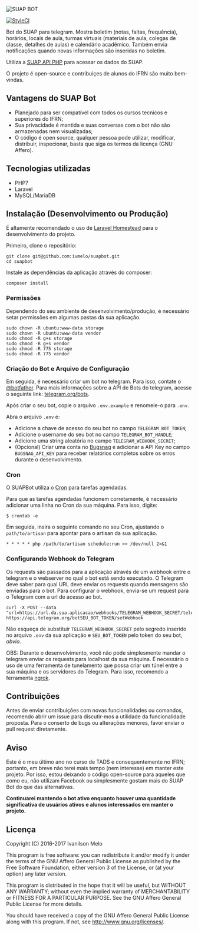 ![SUAP BOT](http://i.imgur.com/1bXOo0H.jpg)

[![StyleCI](https://styleci.io/repos/65643183/shield?branch=master)](https://styleci.io/repos/65643183)

Bot do SUAP para telegram. Mostra boletim (notas, faltas, frequência), horários, locais de aula, turmas virtuais (materiais de aula, colegas de classe, detalhes de aulas) e calendário acadêmico. Também envia notificações quando novas informações são inseridas no boletim.

Utiliza a [SUAP API PHP](https://github.com/ivmelo/suap-api-php) para acessar os dados do SUAP.

O projeto é open-source e contribuiçes de alunos do IFRN são muito bem-vindas.

## Vantagens do SUAP Bot
- Planejado para ser compatível com todos os cursos tecnicos e superiores do IFRN;
- Sua privacidade é mantida e suas conversas com o bot não são armazenadas nem visualizadas;
- O código é open source, qualquer pessoa pode utilizar, modificar, distribuir, inspecionar, basta que siga os termos da licença (GNU Affero).

## Tecnologias utilizadas
- PHP7
- Laravel
- MySQL/MariaDB

## Instalação (Desenvolvimento ou Produção)
É altamente recomendado o uso de [Laravel Homestead](https://laravel.com/docs/5.4/homestead) para o desenvolvimento do projeto.

Primeiro, clone o repositório:
```
git clone git@github.com:ivmelo/suapbot.git
cd suapbot
```

Instale as dependências da aplicação através do composer:
```
composer install
```

### Permissões
Dependendo do seu ambiente de desenvolvimento/produção, é necessário setar permissões em algumas pastas da sua aplicação.
```
sudo chown -R ubuntu:www-data storage
sudo chown -R ubuntu:www-data vendor
sudo chmod -R g+s storage
sudo chmod -R g+s vendor
sudo chmod -R 775 storage
sudo chmod -R 775 vendor
```

### Criação do Bot e Arquivo de Configuração
Em seguida, é necessário criar um bot no telegram. Para isso, contate o [@botfather](https://telegram.me/botfather). Para mais informações sobre a API de Bots do telegram, acesse o seguinte link: [telegram.org/bots](https://core.telegram.org/bots).

Após criar o seu bot, copie o arquivo `.env.example` e renomeie-o para `.env`.

Abra o arquivo `.env` e:
- Adicione a chave de acesso do seu bot no campo `TELEGRAM_BOT_TOKEN`;
- Adicione o username do seu bot no campo `TELEGRAM_BOT_HANDLE`;
- Adicione uma string aleatória no campo `TELEGRAM_WEBHOOK_SECRET`;
- (Opcional) Criar uma conta no [Bugsnag](https://bugsnag.com) e adicionar a API Key no campo `BUGSNAG_API_KEY` para receber relatórios completos sobre os erros durante o desenvolvimento.

### Cron
O SUAPBot utiliza o [Cron](https://en.wikipedia.org/wiki/Cron) para tarefas agendadas.

Para que as tarefas agendadas funcionem corretamente, é necessário adicionar uma linha no Cron da sua máquina. Para isso, digite:

```
$ crontab -e
```

Em seguida, insira o seguinte comando no seu Cron, ajustando o `path/to/artisan` para apontar para o artisan da sua aplicação.

```
* * * * * php /path/to/artisan schedule:run >> /dev/null 2>&1
```

### Configurando Webhook do Telegram
Os requests são passados para a aplicação através de um webhook entre o telegram e o webserver no qual o bot está sendo executado. O Telegram deve saber para qual URL deve enviar os requests quando mensagens são enviadas para o bot. Para configurar o webhook, envia-se um request para o Telegram com a url de acesso ao bot.
```
curl -X POST --data "url=https://url.da.sua.aplicacao/webhooks/TELEGRAM_WEBHOOK_SECRET/telegram" https://api.telegram.org/botSEU_BOT_TOKEN/setWebhook
```
Não esqueça de substituir `TELEGRAM_WEBHOOK_SECRET` pelo segredo inserido no arquivo `.env` da sua aplicação e `SEU_BOT_TOKEN` pelo token do seu bot, _obvio_.

OBS: Durante o desenvolvimento, você não pode simplesmente mandar o telegram enviar os requests para localhost da sua máquina. É necessário o uso de uma ferramenta de tunelamento que possa criar um túnel entre a sua máquina e os servidores do Telegram. Para isso, recomendo a ferramenta [ngrok](https://ngrok.com).


## Contribuições
Antes de enviar contribuições com novas funcionalidades ou comandos, recomendo abrir um issue para discutir-mos a utilidade da funcionalidade proposta. Para o conserto de bugs ou alterações menores, favor enviar o pull request diretamente.

## Aviso
Este é o meu último ano no curso de TADS e consequentemente no IFRN; portanto, em breve não terei mais tempo (nem interesse) em manter este projeto. Por isso, estou deixando o código open-source para aqueles que como eu, não utilizam Facebook ou simplesmente gostam mais do SUAP Bot do que das alternativas.

**Continuarei mantendo o bot ativo enquanto houver uma quantidade significativa de usuários ativos e alunos interessados em manter o projeto.**

## Licença
Copyright (C) 2016-2017  Ivanilson Melo

This program is free software: you can redistribute it and/or modify
it under the terms of the GNU Affero General Public License as published
by the Free Software Foundation, either version 3 of the License, or
(at your option) any later version.

This program is distributed in the hope that it will be useful,
but WITHOUT ANY WARRANTY; without even the implied warranty of
MERCHANTABILITY or FITNESS FOR A PARTICULAR PURPOSE.  See the
GNU Affero General Public License for more details.

You should have received a copy of the GNU Affero General Public License
along with this program.  If not, see <http://www.gnu.org/licenses/>.
